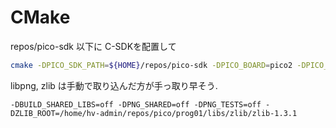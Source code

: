 # CMake


repos/pico-sdk 以下に C-SDKを配置して

```sh
cmake -DPICO_SDK_PATH=${HOME}/repos/pico-sdk -DPICO_BOARD=pico2 -DPICO_PLATFORM=rp2350  ..
```

libpng, zlib は手動で取り込んだ方が手っ取り早そう.

```
-DBUILD_SHARED_LIBS=off -DPNG_SHARED=off -DPNG_TESTS=off -DZLIB_ROOT=/home/hv-admin/repos/pico/prog01/libs/zlib/zlib-1.3.1
```
